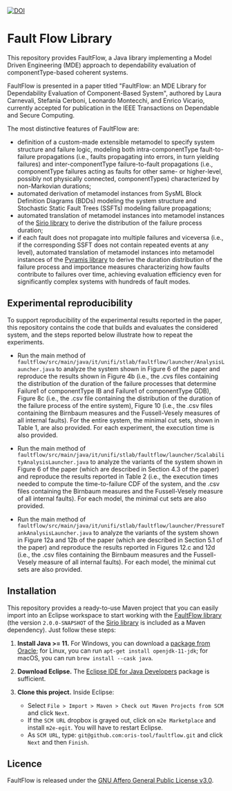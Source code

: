 [![DOI](https://zenodo.org/badge/580339339.svg)](https://doi.org/10.5281/zenodo.14615110)

# Fault Flow Library

This repository provides FaultFlow, a Java library implementing a Model Driven Engineering (MDE) approach to dependability evaluation of componentType-based coherent systems. 

FaultFlow is presented in a paper titled "FaultFlow: an MDE Library for Dependability Evaluation of Component-Based System", authored by Laura Carnevali, Stefania Cerboni, Leonardo Montecchi, and Enrico Vicario, currently accepted for publication in the IEEE Transactions on Dependable and Secure Computing.

The most distinctive features of FaultFlow are: 
- definition of a custom-made extensible metamodel to specify system structure and failure logic, modeling both intra-componentType fault-to-failure propagations (i.e., faults propagating into errors, in turn yielding failures) and inter-componentType failure-to-fault propagations (i.e., componentType failures acting as faults for other same- or higher-level, possibly not physically connected, componentTypes) characterized by non-Markovian durations; 
- automated derivation of metamodel instances from SysML Block Definition Diagrams (BDDs) modeling the system structure and Stochastic Static Fault Trees (SSFTs) modeling failure propagations; 
- automated translation of metamodel instances into metamodel instances of the [Sirio library](https://github.com/oris-tool/sirio) to derive the distribution of the failure process duration; 
- if each fault does not propagate into multiple failures and viceversa (i.e., if the corresponding SSFT does not contain repeated events at any level), automated translation of metamodel instances into metamodel instances of the [Pyramis library](https://github.com/oris-tool/pyramis) to derive the duration distribution of the failure process and importance measures characterizing how faults contribute to failures over time, achieving evaluation efficiency even for significantly complex systems with hundreds of fault modes.

## Experimental reproducibility

To support reproducibility of the experimental results reported in the paper, this repository contains the code that builds and evaluates the considered system, and the steps reported below illustrate how to repeat the experiments.

- Run the main method of `faultflow/src/main/java/it/unifi/stlab/faultflow/launcher/AnalysisLauncher.java` to analyze the system shown in Figure 6 of the paper and reproduce the results shown in Figure 4b (i.e., the .cvs files containing the distribution of the duration of the failure processes that determine Failure1 of componentType IB and Failure1 of componentType GDB), Figure 8c (i.e., the .csv file containing the distribution of the duration of the failure process of the entire system), Figure 10 (i.e., the .csv files containing the Birnbaum measures and the Fussell-Vesely measures of all internal faults). For the entire system, the minimal cut sets, shown in Table 1, are also provided. For each experiment, the execution time is also provided.

- Run the main method of `faultflow/src/main/java/it/unifi/stlab/faultflow/launcher/ScalabilityAnalysisLauncher.java` to analyze the variants of the system shown in Figure 6 of the paper (which are described in Section 4.3 of the paper) and reproduce the results reported in Table 2 (i.e., the execution times needed to compute the time-to-failure CDF of the system, and the .csv files containing the Birnbaum measures and the Fussell-Vesely measure of all internal faults). For each model, the minimal cut sets are also provided.

- Run the main method of `faultflow/src/main/java/it/unifi/stlab/faultflow/launcher/PressureTankAnalysisLauncher.java` to analyze the variants of the system shown in Figure 12a and 12b of the paper (which are described in Section 5.1 of the paper) and reproduce the results reported in Figures 12.c and 12d (i.e., the .csv files containing the Birnbaum measures and the Fussell-Vesely measure of all internal faults). For each model, the minimal cut sets are also provided.


## Installation

This repository provides a ready-to-use Maven project that you can easily import into an Eclipse workspace to start working with the [FaultFlow library](https://github.com/oris-tool/faultflow/) (the version `2.0.0-SNAPSHOT` of the [Sirio library](https://github.com/oris-tool/sirio) is included as a Maven dependency). Just follow these steps:

1. **Install Java >= 11.** For Windows, you can download a [package from Oracle](https://www.oracle.com/java/technologies/downloads/#java11); for Linux, you can run `apt-get install openjdk-11-jdk`; for macOS, you can run `brew install --cask java`. 

2. **Download Eclipse.** The [Eclipse IDE for Java Developers](http://www.eclipse.org/downloads/eclipse-packages/) package is sufficient.

3. **Clone this project.** Inside Eclipse:
   - Select `File > Import > Maven > Check out Maven Projects from SCM` and click `Next`.
   - If the `SCM URL` dropbox is grayed out, click on `m2e Marketplace` and install `m2e-egit`. You will have to restart Eclipse.
   - As `SCM URL`, type: `git@github.com:oris-tool/faultflow.git` and click `Next` and then `Finish`.


## Licence

FaultFlow is released under the [GNU Affero General Public License v3.0](https://choosealicense.com/licenses/agpl-3.0).
